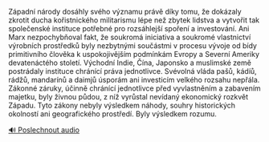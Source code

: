 
Západní národy dosáhly svého významu právě díky tomu, že dokázaly zkrotit ducha kořistnického militarismu lépe než zbytek lidstva a vytvořit tak společenské instituce potřebné pro rozsáhlejší spoření a investování. Ani Marx nezpochybňoval fakt, že soukromá iniciativa a soukromé vlastnictví výrobních prostředků byly nezbytnými součástmi v procesu vývoje od bídy primitivního člověka k uspokojivějším podmínkám Evropy a Severní Ameriky devatenáctého století. Východní Indie, Čína, Japonsko a muslimské země postrádaly instituce chránící práva jednotlivce. Svévolná vláda pašů, kádíů, rádžů, mandarínů a daimjů úsporám ani investicím velkého rozsahu nepřála. Zákonné záruky, účinně chránící jednotlivce před vyvlastněním a zabavením majetku, byly živnou půdou, z níž vyrůstal nevídaný ekonomický rozkvět Západu. Tyto zákony nebyly výsledkem náhody, souhry historických okolností ani geografického prostředí. Byly výsledkem rozumu.

[🔊 Poslechnout audio](/data/7-paragraphs/audio/chapter_92/para_012-Zpadn-nrody-doshly-svho-vznamu-prv-dky-to.mp3)

